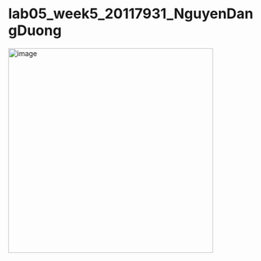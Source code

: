 # lab05_week5_20117931_NguyenDangDuong
<img width="414" alt="image" src="https://github.com/dragon220502/lab05_week5_20117931_NguyenDangDuong/assets/98084973/b0a7a816-94ee-417b-a18c-7543e1a80924">
